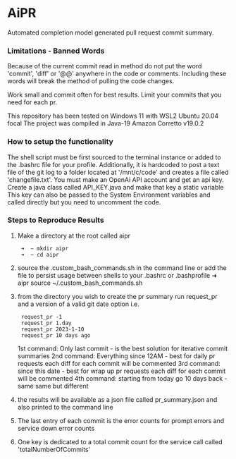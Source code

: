 # AiPR
Automated completion model generated pull request commit summary.

### Limitations - Banned Words
Because of the current commit read in method do not put the word 'commit', 'diff' or '@@' anywhere in the code or comments.
Including these words will break the method of pulling the code changes.

Work small and commit often for best results. Limit your commits that you need for each pr. 

This repository has been tested on Windows 11 with WSL2 Ubuntu 20.04 focal
The project was compiled in Java-19 Amazon Corretto v19.0.2

### How to setup the functionality
The shell script must be first sourced to the terminal instance or added to the .bashrc file for your profile.
Additionally, it is hardcoded to post a text file of the git log to a folder located at '/mnt/c/code' and creates a file 
called 'changefile.txt'.
You must make an OpenAi API account and get an api key. Create a java class called API_KEY.java and make that key a static variable
This key can also be passed to the System Environment variables and called directly but you need to uncomment the code.

### Steps to Reproduce Results
1. Make a directory at the root called aipr

        ➜  ~ mkdir aipr
        ➜  ~ cd aipr

2. source the .custom_bash_commands.sh in the command line or add the file to persist usage between shells to your .bashrc or .bashprofile 
        ➜  aipr source ~/.custom_bash_commands.sh
3. from the directory you wish to create the pr summary run request_pr and a version of a valid git date option i.e.

        request_pr -1 
        request_pr 1.day
        request_pr 2023-1-10
        request_pr 10 days ago

   1st command: Only last commit - is the best solution for iterative commit summaries
   2nd command: Everything since 12AM - best for daily pr requests each diff for each commit will be commented
   3rd command: since this date - best for wrap up pr requests each diff for each commit will be commented
   4th command: starting from today go 10 days back - same same but different
4. the results will be available as a json file called pr_summary.json and also printed to the command line
5. The last entry of each commit is the error counts for prompt errors and service down error counts
6. One key is dedicated to a total commit count for the service call called 'totalNumberOfCommits'
